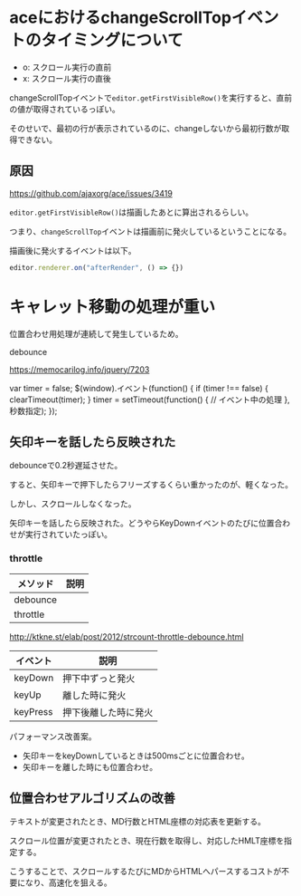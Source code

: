 # aceにおけるchangeScrollTopイベントのタイミングについて

* o: スクロール実行の直前
* x: スクロール実行の直後

changeScrollTopイベントで`editor.getFirstVisibleRow()`を実行すると、直前の値が取得されているっぽい。

そのせいで、最初の行が表示されているのに、changeしないから最初行数が取得できない。

## 原因

https://github.com/ajaxorg/ace/issues/3419

`editor.getFirstVisibleRow()`は描画したあとに算出されるらしい。

つまり、`changeScrollTop`イベントは描画前に発火しているということになる。

描画後に発火するイベントは以下。

```js
editor.renderer.on("afterRender", () => {})
```

# キャレット移動の処理が重い

位置合わせ用処理が連続して発生しているため。

debounce

https://memocarilog.info/jquery/7203

var timer = false;
$(window).イベント(function() {
    if (timer !== false) {
        clearTimeout(timer);
    }
    timer = setTimeout(function() {
        // イベント中の処理
    }, 秒数指定);
});

## 矢印キーを話したら反映された

debounceで0.2秒遅延させた。

すると、矢印キーで押下したらフリーズするくらい重かったのが、軽くなった。

しかし、スクロールしなくなった。

矢印キーを話したら反映された。どうやらKeyDownイベントのたびに位置合わせが実行されていたっぽい。

### throttle

メソッド|説明
--------|----
debounce|
throttle|

http://ktkne.st/elab/post/2012/strcount-throttle-debounce.html

イベント|説明
--------|----
keyDown|押下中ずっと発火
keyUp|離した時に発火
keyPress|押下後離した時に発火

パフォーマンス改善案。

* 矢印キーをkeyDownしているときは500msごとに位置合わせ。
* 矢印キーを離した時にも位置合わせ。

## 位置合わせアルゴリズムの改善

テキストが変更されたとき、MD行数とHTML座標の対応表を更新する。

スクロール位置が変更されたとき、現在行数を取得し、対応したHMLT座標を指定する。

こうすることで、スクロールするたびにMDからHTMLへパースするコストが不要になり、高速化を狙える。

